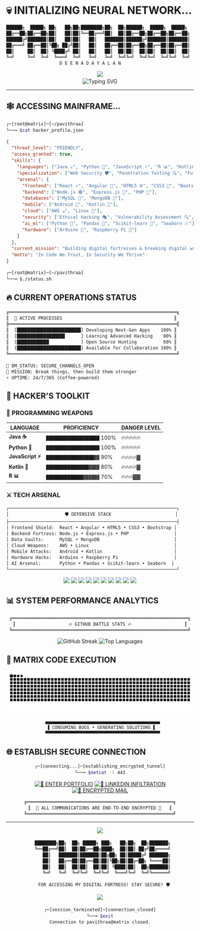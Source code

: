 # 💀 INITIALIZING NEURAL NETWORK... 
```
██████╗  █████╗ ██╗   ██╗██╗████████╗██╗  ██╗██████╗  █████╗  █████╗ 
██╔══██╗██╔══██╗██║   ██║██║╚══██╔══╝██║  ██║██╔══██╗██╔══██╗██╔══██╗
██████╔╝███████║██║   ██║██║   ██║   ███████║██████╔╝███████║███████║
██╔═══╝ ██╔══██║╚██╗ ██╔╝██║   ██║   ██╔══██║██╔══██╗██╔══██║██╔══██║
██║     ██║  ██║ ╚████╔╝ ██║   ██║   ██║  ██║██║  ██║██║  ██║██║  ██║
╚═╝     ╚═╝  ╚═╝  ╚═══╝  ╚═╝   ╚═╝   ╚═╝  ╚═╝╚═╝  ╚═╝╚═╝  ╚═╝╚═╝  ╚═╝
                    D E E N A D A Y A L A N
```

<div align="center">
  <img src="https://media.giphy.com/media/3oKIPnAiaMCws8nOsE/giphy.gif" width="50px"/>
  <br/>
  <img src="https://readme-typing-svg.herokuapp.com?font=Orbitron&weight=700&size=22&pause=1000&color=00FF41&center=true&vCenter=true&width=600&lines=FULL-STACK+DEVELOPER;CYBERSECURITY+SPECIALIST;CODE+ARCHITECT;DIGITAL+FORTRESS+BUILDER" alt="Typing SVG" />
</div>

---

## 🕸️ ACCESSING MAINFRAME...

```bash
┌─[root@matrix]─[~/pavithraa]
└──╼ $cat hacker_profile.json
```

```json
{
  "threat_level": "FRIENDLY",
  "access_granted": true,
  "skills": {
    "languages": ["Java ☕", "Python 🐍", "JavaScript ⚡", "R 📊", "Kotlin 🚀"],
    "specialization": ["Web Security 🛡️", "Penetration Testing 🔍", "Full-Stack Wizardry 🧙‍♀️"],
    "arsenal": {
      "frontend": ["React ⚛️", "Angular 🔺", "HTML5 🌐", "CSS3 🎨", "Bootstrap 📱"],
      "backend": ["Node.js 🟢", "Express.js 🚄", "PHP 🐘"],
      "databases": ["MySQL 🐬", "MongoDB 🍃"],
      "mobile": ["Android 🤖", "Kotlin 📲"],
      "cloud": ["AWS ☁️", "Linux 🐧"],
      "security": ["Ethical Hacking 🎭", "Vulnerability Assessment 🔍", "Secure Coding 🔐"],
      "ai_ml": ["Python 🤖", "Pandas 🐼", "Scikit-learn 🧠", "Seaborn 📈"],
      "hardware": ["Arduino 🔧", "Raspberry Pi 🥧"]
    }
  },
  "current_mission": "Building digital fortresses & breaking digital walls (ethically)",
  "motto": "In Code We Trust, In Security We Thrive"
}
```

```bash
┌─[root@matrix]─[~/pavithraa]
└──╼ $./status.sh
```

## 🔥 CURRENT OPERATIONS STATUS

```
╔═══════════════════════════════════════════════════════════════╗
║  🚨 ACTIVE PROCESSES                                          ║
╠═══════════════════════════════════════════════════════════════╣
║  [████████████████████████] Developing Next-Gen Apps    100% ║
║  [██████████████████      ] Learning Advanced Hacking    80% ║
║  [████████████            ] Open Source Hunting          60% ║
║  [████████████████████████] Available for Collaboration 100% ║
╚═══════════════════════════════════════════════════════════════╝

💬 DM_STATUS: SECURE_CHANNELS_OPEN
🎯 MISSION: Break things, then build them stronger
⚡ UPTIME: 24/7/365 (Coffee-powered)
```

## 🧰 HACKER'S TOOLKIT

### 🔫 PROGRAMMING WEAPONS
<div align="center">

| **LANGUAGE** | **PROFICIENCY** | **DANGER LEVEL** |
|--------------|-----------------|------------------|
| **Java ☕** | `████████████████████` 100% | 🔥🔥🔥🔥🔥 |
| **Python 🐍** | `████████████████████` 100% | 🔥🔥🔥🔥🔥 |
| **JavaScript ⚡** | `██████████████████▓▓` 90% | 🔥🔥🔥🔥▓ |
| **Kotlin 🚀** | `████████████████▓▓▓▓` 80% | 🔥🔥🔥🔥▓ |
| **R 📊** | `██████████████▓▓▓▓▓▓` 70% | 🔥🔥🔥▓▓ |

</div>

### ⚔️ TECH ARSENAL
```
┌───────────────────────────────────────────────────────────────┐
│                     🛡️ DEFENSIVE STACK                        │
├───────────────────────────────────────────────────────────────┤
│ Frontend Shield:  React • Angular • HTML5 • CSS3 • Bootstrap │
│ Backend Fortress: Node.js • Express.js • PHP                 │
│ Data Vaults:      MySQL • MongoDB                            │
│ Cloud Weapons:    AWS • Linux                                │
│ Mobile Attacks:   Android • Kotlin                           │
│ Hardware Hacks:   Arduino • Raspberry Pi                     │
│ AI Arsenal:       Python • Pandas • Scikit-learn • Seaborn  │
└───────────────────────────────────────────────────────────────┘
```

<p align="center">
<img src="https://img.shields.io/badge/Java-FF0000?style=for-the-badge&logo=java&logoColor=white&labelColor=000000&color=FF0000" />
<img src="https://img.shields.io/badge/Python-00FF00?style=for-the-badge&logo=python&logoColor=black&labelColor=000000" />
<img src="https://img.shields.io/badge/JavaScript-FFFF00?style=for-the-badge&logo=javascript&logoColor=black&labelColor=000000" />
<img src="https://img.shields.io/badge/React-00FFFF?style=for-the-badge&logo=react&logoColor=black&labelColor=000000" />
<img src="https://img.shields.io/badge/Angular-FF00FF?style=for-the-badge&logo=angular&logoColor=white&labelColor=000000" />
<img src="https://img.shields.io/badge/Node.js-00FF41?style=for-the-badge&logo=node.js&logoColor=black&labelColor=000000" />
<img src="https://img.shields.io/badge/AWS-FF6600?style=for-the-badge&logo=amazon-aws&logoColor=white&labelColor=000000" />
<img src="https://img.shields.io/badge/MongoDB-00FF88?style=for-the-badge&logo=mongodb&logoColor=black&labelColor=000000" />
<img src="https://img.shields.io/badge/MySQL-FF4444?style=for-the-badge&logo=mysql&logoColor=white&labelColor=000000" />
<img src="https://img.shields.io/badge/Linux-FFF700?style=for-the-badge&logo=linux&logoColor=black&labelColor=000000" />
</p>

## 📊 SYSTEM PERFORMANCE ANALYTICS

<div align="center">

```
╔══════════════════════════════════════════════════════════════════╗
║                    🔥 GITHUB BATTLE STATS 🔥                    ║
╚══════════════════════════════════════════════════════════════════╝
```

<img src="https://github-readme-streak-stats.herokuapp.com/?user=PavithraaDeenadayalan&theme=chartreuse-dark&hide_border=true&background=000000&ring=00FF41&fire=FF073A&currStreakLabel=00FF41&sideLabels=FFFFFF&currStreakNum=FFFFFF&sideNums=FFFFFF" alt="GitHub Streak" />

<img src="https://github-readme-stats.vercel.app/api/top-langs/?username=PavithraaDeenadayalan&layout=compact&theme=chartreuse-dark&hide_border=true&bg_color=000000&title_color=00FF41&text_color=FFFFFF&icon_color=FF073A" alt="Top Languages" />

</div>

## 🐍 MATRIX CODE EXECUTION

<div align="center">
  <img src="https://raw.githubusercontent.com/PavithraaDeenadayalan/PavithraaDeenadayalan/output/snake.svg" alt="Snake animation" />
  
```
  ▄▄▄▄▄▄▄▄▄▄▄▄▄▄▄▄▄▄▄▄▄▄▄▄▄▄▄▄▄▄▄▄▄▄▄▄▄▄▄▄▄▄▄
 ▐ CONSUMING BUGS • GENERATING SOLUTIONS ▌
  ▀▀▀▀▀▀▀▀▀▀▀▀▀▀▀▀▀▀▀▀▀▀▀▀▀▀▀▀▀▀▀▀▀▀▀▀▀▀▀▀▀▀▀
```
</div>

## 🌐 ESTABLISH SECURE CONNECTION

<div align="center">

```bash
┌─[connecting...]─[establishing_encrypted_tunnel]
└──╼ $netcat -l 443
```

[![🔗 ENTER PORTFOLIO](https://img.shields.io/badge/🔗_BREACH_PORTFOLIO-FF0000?style=for-the-badge&logo=safari&logoColor=white&labelColor=000000)](https://pavithraadeenadayalan.github.io/Portfolio/)
[![💼 LINKEDIN INFILTRATION](https://img.shields.io/badge/💼_LINKEDIN_HACK-0077B5?style=for-the-badge&logo=linkedin&logoColor=white&labelColor=000000)](https://linkedin.com/in/pavithraadeenadayalan)
[![📧 ENCRYPTED MAIL](https://img.shields.io/badge/📧_SEND_ENCRYPTED_MESSAGE-00FF41?style=for-the-badge&logo=protonmail&logoColor=black&labelColor=000000)](mailto:pavithraadeenadayalan35@gmail.com)

```
╔═══════════════════════════════════════════════════════╗
║  🔐 ALL COMMUNICATIONS ARE END-TO-END ENCRYPTED 🔐   ║
╚═══════════════════════════════════════════════════════╝
```

</div>

---

<div align="center">

<img src="https://komarev.com/ghpvc/?username=PavithraaDeenadayalan&color=00FF41&style=for-the-badge&label=NEURAL+CONNECTIONS" />

```
  ████████╗██╗  ██╗ █████╗ ███╗   ██╗██╗  ██╗███████╗
  ╚══██╔══╝██║  ██║██╔══██╗████╗  ██║██║ ██╔╝██╔════╝
     ██║   ███████║███████║██╔██╗ ██║█████╔╝ ███████╗
     ██║   ██╔══██║██╔══██║██║╚██╗██║██╔═██╗ ╚════██║
     ██║   ██║  ██║██║  ██║██║ ╚████║██║  ██╗███████║
     ╚═╝   ╚═╝  ╚═╝╚═╝  ╚═╝╚═╝  ╚═══╝╚═╝  ╚═╝╚══════╝
     
   FOR ACCESSING MY DIGITAL FORTRESS! STAY SECURE! 🛡️
```

<img src="https://media.giphy.com/media/3oKIPnAiaMCws8nOsE/giphy.gif" width="60">

```bash
┌─[session_terminated]─[connection_closed]
└──╼ $exit
Connection to pavithraa@matrix closed.
```

</div>

